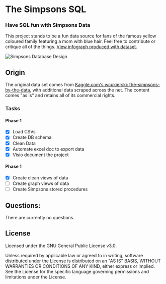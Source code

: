 # The Simpsons SQL

### Have SQL fun with Simpsons Data

This project stands to be a fun data source for fans of the famous yellow coloured family featuring a mom with blue hair. Feel free to contribute or critique all of the things. [View infograph produced with dataset](http://ryanmorris.ca/The-Simpsons-SQL/).

![Simpsons Database Design](https://github.com/hackmods/The-Simpsons-SQL/raw/master/Image/The_Simpsons_DB.PNG)

## Origin

The original data set comes from [Kaggle.com's wcukierski: the-simpsons-by-the-data](https://www.kaggle.com/wcukierski/the-simpsons-by-the-data), with additional data scraped across the net. The content comes "as is" and retains all of its commercial rights.


### Tasks

#### Phase 1
- [X] Load CSVs
- [X] Create DB schema
- [X] Clean Data
- [X] Automate excel doc to export data
- [X] Visio document the project

#### Phase 1
- [X] Create clean views of data
- [ ] Create graph views of data
- [ ] Create Simpsons stored procedures

## Questions:

There are currently no questions.

## License

Licensed under the GNU General Public License v3.0.

Unless required by applicable law or agreed to in writing, software distributed under the License is distributed on an "AS IS" BASIS, WITHOUT WARRANTIES OR CONDITIONS OF ANY KIND, either  express or implied. See the License for the specific language governing permissions and limitations under the License.
